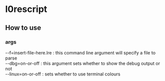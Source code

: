 # l0rescript

## How to use ##
### args ###
--f=insert-file-here.lre  : this command line argument will specify a file to parse<br>
--dbg=on-or-off           : this argument sets whether to show the debug output or not<br>
--linux=on-or-off         : sets whether to use terminal colours<br>

